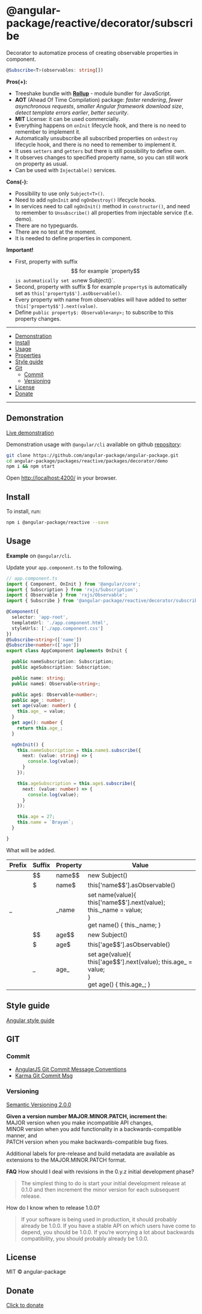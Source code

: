 # @angular-package/reactive/decorator/subscribe

Decorator to automatize process of creating observable properties in component.

```typescript
@Subscribe<T>(observables: string[])
```

**Pros(+):**
* Treeshake bundle with **[Rollup](https://rollupjs.org/#introduction)** - module bundler for JavaScript.
* **AOT** (Ahead Of Time Compilation) package: *faster rendering*, *fewer asynchronous requests*, *smaller Angular framework download size*, *detect template errors earlier*, *better security*.
* **MIT** License: it can be used commercially.
* Everything happens on `onInit` lifecycle hook, and there is no need to remember to implement it.
* Automatically unsubscribe all subscribed properties on `onDestroy` lifecycle hook, and there is no need to remember to implement it.
* It uses `setters` and `getters` but there is still possibility to define own.
* It observes changes to specified property name, so you can still work on property as usual.
* Can be used with `Injectable()` services.

**Cons(-):**   
* Possibility to use only `Subject<T>()`.
* Need to add `ngOnInit` and `ngOnDestroy()` lifecycle hooks.
* In services need to call `ngOnInit()` method in `constructor()`, and need to remember to `Unsubscribe()` all properties from injectable service (f.e. demo).
* There are no typeguards.
* There are no test at the moment.
* It is needed to define properties in component.

**Important!**  
* First, property with suffix $$ for example `property$$` is automatically set as `new Subject<T>()`.
* Second, property with suffix $ for example `property$` is automatically set as `this['property$$'].asObservable()`.
* Every property with name from observables will have added to setter `this['property$$'].next(value)`.
* Define `public property$: Observable<any>;` to subscribe to this property changes.

---- 

* [Demonstration](#demonstration)
* [Install](#install)
* [Usage](#usage)
* [Properties](#properties)
* [Style guide](#style-guide)
* [Git](#git)
  * [Commit](#commit)
  * [Versioning](#versioning)
* [License](#license)
* [Donate](#donate)

----

## Demonstration

[Live demonstration](http://angular-package.wwwdev.io/reactive/decorator)

Demonstration usage with `@angular/cli` available on github [repository](https://github.com/angular-package/angular-package/tree/master/packages/reactive/demo):

```bash
git clone https://github.com/angular-package/angular-package.git
cd angular-package/packages/reactive/packages/decorator/demo
npm i && npm start
```

Open [http://localhost:4200/](http://localhost:4200/) in your browser.


## Install

To install, run:

```bash
npm i @angular-package/reactive --save
```

## Usage

**Example** on `@angular/cli`.

Update your `app.component.ts` to the following.

```typescript
// app.component.ts
import { Component, OnInit } from '@angular/core';
import { Subscription } from 'rxjs/Subscription';
import { Observable } from 'rxjs/Observable';
import { Subscribe } from '@angular-package/reactive/decorator/subscribe';

@Component({
  selector: 'app-root',
  templateUrl: './app.component.html',
  styleUrls: ['./app.component.css']
})
@Subscribe<string>(['name'])
@Subscribe<number>(['age'])
export class AppComponent implements OnInit {

  public nameSubscription: Subscription;
  public ageSubscription: Subscription;

  public name: string;
  public name$: Observable<string>;

  public age$: Observable<number>;
  public age_: number;
  set age(value: number) {
    this.age_ = value;
  }
  get age(): number {
    return this.age_;
  }

  ngOnInit() {
    this.nameSubscription = this.name$.subscribe({
      next: (value: string) => {
        console.log(value);
      }
    });

    this.ageSubscription = this.age$.subscribe({
      next: (value: number) => {
        console.log(value);
      }
    });

    this.age = 27;
    this.name = `Brayan`;
  }

}
```

What will be added.

| Prefix | Suffix | Property | Value            |
|--------|--------|----------|------------------|
|        | $$     | name$$   | new Subject<T>() | 
|        | $      | name$    | this['name$$'].asObservable() | 
| _      |        | _name    | set name(value){ <br/> this['name$$'].next(value); this._name = value; <br />} <br /> get name() { this._name; } | 
|        | $$     | age$$   | new Subject<T>() | 
|        | $      | age$    | this['age$$'].asObservable() | 
|        | _      | age_    | set age(value){ <br/> this['age$$'].next(value); this.age_ = value; <br />} <br /> get age() { this.age_; } | 


## Style guide

[Angular style guide](https://angular.io/docs/ts/latest/guide/style-guide.html) 

## GIT

### Commit

- [AngularJS Git Commit Message Conventions](https://gist.github.com/stephenparish/9941e89d80e2bc58a153)   
- [Karma Git Commit Msg](http://karma-runner.github.io/0.10/dev/git-commit-msg.html)

### Versioning

[Semantic Versioning 2.0.0](http://semver.org/)

**Given a version number MAJOR.MINOR.PATCH, increment the:**  
MAJOR version when you make incompatible API changes,  
MINOR version when you add functionality in a backwards-compatible manner, and  
PATCH version when you make backwards-compatible bug fixes.

Additional labels for pre-release and build metadata are available as extensions to the MAJOR.MINOR.PATCH format.   

**FAQ**
How should I deal with revisions in the 0.y.z initial development phase?
>The simplest thing to do is start your initial development release at 0.1.0 and then increment the minor version for each subsequent release.

How do I know when to release 1.0.0?

>If your software is being used in production, it should probably already be 1.0.0. If you have a stable API on which users have come to depend, you should be 1.0.0. If you’re worrying a lot about backwards compatibility, you should probably already be 1.0.0.

## License

MIT © angular-package

## Donate

[Click to donate](https://donorbox.org/help-creating-open-source-software)
